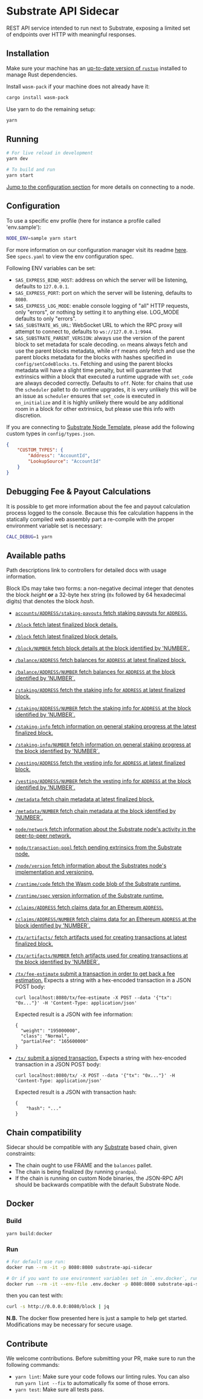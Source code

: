# Substrate API Sidecar

REST API service intended to run next to Substrate, exposing a limited set of endpoints over HTTP
with meaningful responses.

## Installation

Make sure your machine has an
[up-to-date version of `rustup`](https://www.rust-lang.org/tools/install) installed to manage Rust
dependencies.

Install `wasm-pack` if your machine does not already have it:

```bash
cargo install wasm-pack
```

Use yarn to do the remaining setup:

```bash
yarn
```

## Running

```bash
# For live reload in development
yarn dev

# To build and run
yarn start
```

[Jump to the configuration section](#configuration) for more details on connecting to a node.

## Configuration

To use a specific env profile (here for instance a profile called 'env.sample'):

```bash
NODE_ENV=sample yarn start
```

For more information on our configuration manager visit its readme [here](https://gitlab.com/chevdor/confmgr/-/raw/master/README.adoc). See `specs.yaml` to view the env configuration spec.

Following ENV variables can be set:

-   `SAS_EXPRESS_BIND_HOST`: address on which the server will be listening, defaults to `127.0.0.1`.
-   `SAS_EXPRESS_PORT`: port on which the server will be listening, defaults to `8080`.
-   `SAS_EXPRESS_LOG_MODE`: enable console logging of "all" HTTP requests, only "errors", or nothing by
    setting it to anything else. LOG_MODE defaults to only "errors".
-   `SAS_SUBSTRATE_WS_URL`: WebSocket URL to which the RPC proxy will attempt to connect to, defaults to
    `ws://127.0.0.1:9944`.
-   `SAS_SUBSTRATE_PARENT_VERSION`: always use the version of the parent block to set
    metadata for scale decoding. `on` means always fetch and use the parent blocks metadata, while `off`
    means _only_ fetch and use the parent blocks metadata for the blocks with hashes specified in
    `config/setCodeBlocks.ts`. Fetching and using the parent blocks metadata will have a slight time
    penalty, but will guarantee that extrinsics within a block that executed a runtime upgrade with
    `set_code` are always decoded correctly. Defaults to `off`. Note: for chains that use the
    `scheduler` pallet to do runtime upgrades, it is very unlikely this will be an issue as
    `scheduler` ensures that `set_code` is executed in `on_initialize` and it is highly unlikely
    there would be any additional room in a block for other extrinsics, but please use this info with
    discretion.

If you are connecting to [Substrate Node Template](https://github.com/substrate-developer-hub/substrate-node-template), please add the following custom types in `config/types.json`.

```json
{
	"CUSTOM_TYPES": {
		"Address": "AccountId",
		"LookupSource": "AccountId"
	}
}
```

## Debugging Fee & Payout Calculations

It is possible to get more information about the fee and payout calculation process logged to
the console. Because this fee calculation happens in the statically compiled web assembly part
a re-compile with the proper environment variable set is necessary:

```bash
CALC_DEBUG=1 yarn
```

## Available paths

Path descriptions link to controllers for detailed docs with usage information.

Block IDs may take two forms: a non-negative decimal integer that denotes the block _height_ **or**
a 32-byte hex string (`0x` followed by 64 hexadecimal digits) that denotes the block _hash_.

-  [`accounts/ADDRESS/staking-payouts` fetch staking payouts for `ADDRESS`.](/src/controllers/accounts/AccountsStakingPayoutsController.ts)

-   [`/block` fetch latest finalized block details.](/src/controllers/blocks/BlocksController.ts)

-   [`/block` fetch latest finalized block details.](/src/controllers/blocks/BlocksController.ts)

-   [`/block/NUMBER` fetch block details at the block identified by 'NUMBER`.](/src/controllers/blocks/BlocksController.ts)

-   [`/balance/ADDRESS` fetch balances for `ADDRESS` at latest finalized block.](src/controllers/accounts/AccountsBalanceInfoController.ts)

-   [`/balance/ADDRESS/NUMBER` fetch balances for `ADDRESS` at the block identified by 'NUMBER`.](src/controllers/accounts/AccountsBalanceInfoController.ts)

-   [`/staking/ADDRESS` fetch the staking info for `ADDRESS` at latest finalized block.](src/controllers/accounts/AccountsStakingInfoController.ts)

-   [`/staking/ADDRESS/NUMBER` fetch the staking info for `ADDRESS` at the block identified by 'NUMBER`.](src/controllers/accounts/AccountsStakingInfoController.ts)

-  [`/staking-info` fetch information on general staking progress at the latest finalized block.](src/controllers/pallets/PalletsStakingProgressController.ts)

-  [`/staking-info/NUMBER` fetch information on general staking progress at the block identified by 'NUMBER`.](src/controllers/pallets/PalletsStakingProgressController.ts)

-   [`/vesting/ADDRESS` fetch the vesting info for `ADDRESS` at latest finalized block.](src/controllers/accounts/AccountsVestingInfoController.ts)

-   [`/vesting/ADDRESS/NUMBER` fetch the vesting info for `ADDRESS` at the block identified by 'NUMBER`.](src/controllers/accounts/AccountsVestingInfoController.ts)

-   [`/metadata` fetch chain metadata at latest finalized block.](src/controllers/runtime/RuntimeMetadataController.ts)

-   [`/metadata/NUMBER` fetch chain metadata at the block identified by 'NUMBER`.](src/controllers/runtime/RuntimeMetadataController.ts)

-   [`node/network` fetch information about the Substrate node's activity in the peer-to-peer network.](src/controllers/node/NodeNetworkController.ts)

-   [`node/transaction-pool` fetch pending extrinsics from the Substrate node.](src/controllers/node/NodeTransactionPoolController.ts)

-   [`/node/version` fetch information about the Substrates node's implementation and versioning.](src/controllers/node/NodeVersionController.ts)

-   [`/runtime/code` fetch the Wasm code blob of the Substrate runtime.](src/controllers/runtime/RuntimeCodeController.ts)

-   [`/runtime/spec` version information of the Substrate runtime.](src/controllers/runtime/RuntimeSpecController.ts)

-   [`/claims/ADDRESS` fetch claims data for an Ethereum `ADDRESS`.](src/controllers/claims/ClaimsController.ts)

-   [`/claims/ADDRESS/NUMBER` fetch claims data for an Ethereum `ADDRESS` at the block identified by 'NUMBER`.](src/controllers/claims/ClaimsController.ts)

-   [`/tx/artifacts/` fetch artifacts used for creating transactions at latest finalized block.](src/controllers/transaction/TransactionMaterialController.ts)

-   [`/tx/artifacts/NUMBER` fetch artifacts used for creating transactions at the block identified by 'NUMBER`.](src/controllers/transaction/TransactionMaterialController.ts)

-   [`/tx/fee-estimate` submit a transaction in order to get back a fee estimation.](src/controllers/transaction/TransactionFeeEstimateController.ts) Expects a string
    with a hex-encoded transaction in a JSON POST body:

    ```
    curl localhost:8080/tx/fee-estimate -X POST --data '{"tx": "0x..."}' -H 'Content-Type: application/json'
    ```

    Expected result is a JSON with fee information:

    ```
    {
      "weight": "195000000",
      "class": "Normal",
      "partialFee": "165600000"
    }
    ```

-   [`/tx/` submit a signed transaction.](src/controllers/transaction/TransactionSubmitController.ts) Expects a string with hex-encoded transaction in a JSON POST
    body:
    ```
    curl localhost:8080/tx/ -X POST --data '{"tx": "0x..."}' -H 'Content-Type: application/json'
    ```
    Expected result is a JSON with transaction hash:
    ```
    {
        "hash": "..."
    }
    ```

## Chain compatibility

Sidecar should be compatible with any [Substrate](https://substrate.dev/) based chain, given
constraints:

-   The chain ought to use FRAME and the `balances` pallet.
-   The chain is being finalized (by running `grandpa`).
-   If the chain is running on custom Node binaries, the JSON-RPC API should be backwards compatible
    with the default Substrate Node.

## Docker

### Build

```bash
yarn build:docker
```

### Run

```bash
# For default use run:
docker run --rm -it -p 8080:8080 substrate-api-sidecar

# Or if you want to use environment variables set in `.env.docker`, run:
docker run --rm -it --env-file .env.docker -p 8080:8080 substrate-api-sidecar
```

then you can test with:

```bash
curl -s http://0.0.0.0:8080/block | jq
```

**N.B.** The docker flow presented here is just a sample to help get started. Modifications may be necessary for secure usage.

## Contribute

We welcome contributions. Before submitting your PR, make sure to run the following commands:

-   `yarn lint`: Make sure your code follows our linting rules. You can also run `yarn lint --fix` to
    automatically fix some of those errors.
-   `yarn test`: Make sure all tests pass.
